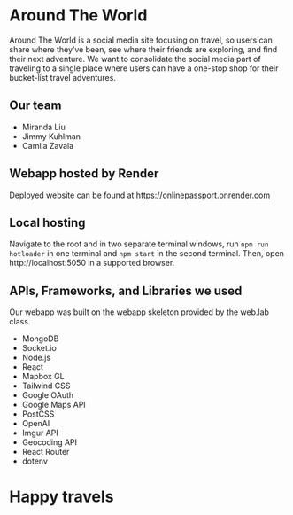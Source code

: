 # Around The World

Around The World is a social media site focusing on travel, so users can share where they’ve been, see where their friends are exploring, and find their next adventure. We want to consolidate the social media part of traveling to a single place where users can have a one-stop shop for their bucket-list travel adventures.

## Our team

- Miranda Liu
- Jimmy Kuhlman
- Camila Zavala


## Webapp hosted by Render

Deployed website can be found at https://onlinepassport.onrender.com

## Local hosting

Navigate to the root and in two separate terminal windows, run `npm run hotloader` in one terminal and `npm start` in the second terminal. Then, open http://localhost:5050 in a supported browser.

## APIs, Frameworks, and Libraries we used

Our webapp was built on the webapp skeleton provided by the web.lab class.

- MongoDB 
- Socket.io
- Node.js
- React
- Mapbox GL
- Tailwind CSS
- Google OAuth
- Google Maps API
- PostCSS
- OpenAI
- Imgur API
- Geocoding API
- React Router
- dotenv

# Happy travels
